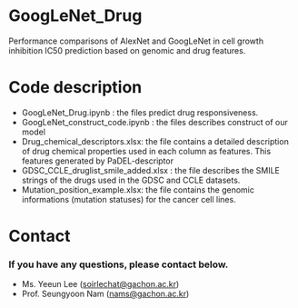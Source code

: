 # GoogLeNet_Drug
Performance comparisons of AlexNet and GoogLeNet in cell growth inhibition IC50 prediction based on genomic and drug features.

# Code description
- GoogLeNet_Drug.ipynb : the files predict drug responsiveness.
- GoogLeNet_construct_code.ipynb : the files describes construct of our model
- Drug_chemical_descriptors.xlsx: the file contains a detailed description of drug chemical properties used in each column as features. This features generated by PaDEL-descriptor
- GDSC_CCLE_druglist_smile_added.xlsx : the file describes the SMILE strings of the drugs used in the GDSC and CCLE datasets.
- Mutation_position_example.xlsx: the file contains the genomic informations (mutation statuses) for the cancer cell lines.


# Contact
### If you have any questions, please contact below.
- Ms. Yeeun Lee (soirlechat@gachon.ac.kr)
- Prof. Seungyoon Nam (nams@gachon.ac.kr)
